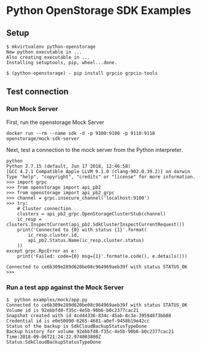 # Python OpenStorage SDK Examples

## Setup

```
$ mkvirtualenv python-openstorage
New python executable in ...
Also creating executable in ...
Installing setuptools, pip, wheel...done.

$ (python-openstorage) - pip install grpcio grpcio-tools
```

## Test connection

### Run Mock Server

First, run the openstorage Mock Server
```
docker run --rm --name sdk -d -p 9100:9100 -p 9110:9110 openstorage/mock-sdk-server
```

Next, test a connection to the mock server from the Python interpreter.
```
python
Python 2.7.15 (default, Jun 17 2018, 12:46:58)
[GCC 4.2.1 Compatible Apple LLVM 9.1.0 (clang-902.0.39.2)] on darwin
Type "help", "copyright", "credits" or "license" for more information.
>>> import grpc
>>> from openstorage import api_pb2
>>> from openstorage import api_pb2_grpc
>>> channel = grpc.insecure_channel('localhost:9100')
>>> try:
    # Cluster connection
    clusters = api_pb2_grpc.OpenStorageClusterStub(channel)
    ic_resp = clusters.InspectCurrent(api_pb2.SdkClusterInspectCurrentRequest())
    print('Connected to {0} with status {1}'.format(
        ic_resp.cluster.id,
        api_pb2.Status.Name(ic_resp.cluster.status)
    ))
except grpc.RpcError as e:
    print('Failed: code={0} msg={1}'.format(e.code(), e.details()))

Connected to ce6b309e289d620be08c964969aeb39f with status STATUS_OK
>>>
```

### Run a test app against the Mock Server

```
$  python examples/mock/app.py
Connected to ce6b309e289d620be08c964969aeb39f with status STATUS_OK
Volume id is 92ebbfd8-f35c-4e5b-90b6-b0c2377cac21
Snapshot created with id 4cd44336-834c-45ab-8c3e-39594873bb08
Credential id is e0e50090-6265-4681-a0ef-9458b19e42cc
Status of the backup is SdkCloudBackupStatusTypeDone
Backup history for volume 92ebbfd8-f35c-4e5b-90b6-b0c2377cac21
Time:2018-09-06T21:24:22.974003800Z Status:SdkCloudBackupStatusTypeDone
```
